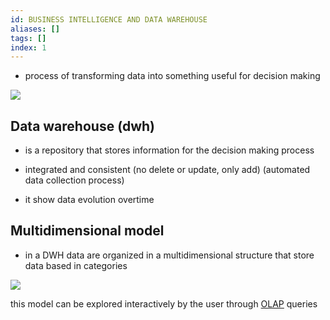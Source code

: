 ```yaml
---
id: BUSINESS INTELLIGENCE AND DATA WAREHOUSE
aliases: []
tags: []
index: 1
---
```


- process of transforming data into something useful for decision making

![](assets/datamining/Pasted_image_20230928151132.png)

## Data warehouse (dwh)

- is a repository that stores information for the decision making process

- integrated and consistent (no delete or update, only add) (automated data collection process)

- it show data evolution overtime

## Multidimensional model

-  in a DWH data are organized in a multidimensional structure that store data based in categories

![](assets/datamining/Pasted_image_20230928152914.png)

this model can be explored interactively by the user through [OLAP](pages/datamining/datamining_process/olap.md) queries

